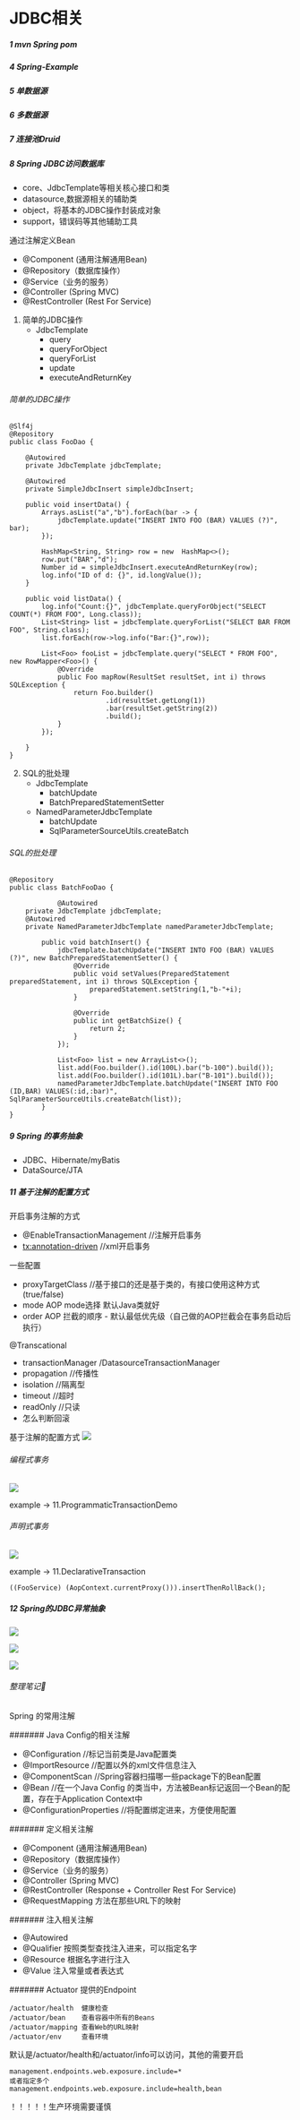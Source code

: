 # JDBC相关
##### 1 mvn Spring pom
##### 4 Spring-Example
##### 5 单数据源
##### 6 多数据源
##### 7 连接池Druid
##### 8 Spring JDBC访问数据库
+ core、JdbcTemplate等相关核心接口和类
+ datasource,数据源相关的辅助类
+ object，将基本的JDBC操作封装成对象
+ support，错误码等其他辅助工具

通过注解定义Bean

+ @Component (通用注解通用Bean)
+ @Repository（数据库操作）
+ @Service（业务的服务）
+ @Controller (Spring MVC)
+ @RestController (Rest For Service)


1. 简单的JDBC操作
    + JdbcTemplate
       + query
       + queryForObject
       + queryForList
       + update
       + executeAndReturnKey


###### 简单的JDBC操作

	@Slf4j
	@Repository
	public class FooDao {
	
	    @Autowired
	    private JdbcTemplate jdbcTemplate;
	
	    @Autowired
	    private SimpleJdbcInsert simpleJdbcInsert;
	
	    public void insertData() {
	        Arrays.asList("a","b").forEach(bar -> {
	            jdbcTemplate.update("INSERT INTO FOO (BAR) VALUES (?)", bar);
	        });
	
	        HashMap<String, String> row = new  HashMap<>();
	        row.put("BAR","d");
	        Number id = simpleJdbcInsert.executeAndReturnKey(row);
	        log.info("ID of d: {}", id.longValue());
	    }
	
	    public void listData() {
	        log.info("Count:{}", jdbcTemplate.queryForObject("SELECT COUNT(*) FROM FOO", Long.class));
	        List<String> list = jdbcTemplate.queryForList("SELECT BAR FROM FOO", String.class);
	        list.forEach(row->log.info("Bar:{}",row));
	
	        List<Foo> fooList = jdbcTemplate.query("SELECT * FROM FOO", new RowMapper<Foo>() {
	            @Override
	            public Foo mapRow(ResultSet resultSet, int i) throws SQLException {
	                return Foo.builder()
	                        .id(resultSet.getLong(1))
	                        .bar(resultSet.getString(2))
	                        .build();
	            }
	        });
	
	    }
	}

   
2. SQL的批处理
    + JdbcTemplate
       + batchUpdate
       + BatchPreparedStatementSetter
    + NamedParameterJdbcTemplate
       + batchUpdate
       + SqlParameterSourceUtils.createBatch
       
	   
###### SQL的批处理	   
	   
	@Repository
	public class BatchFooDao {
	
			    @Autowired
	    private JdbcTemplate jdbcTemplate;
	    @Autowired
	    private NamedParameterJdbcTemplate namedParameterJdbcTemplate;
		
		    public void batchInsert() {
		        jdbcTemplate.batchUpdate("INSERT INTO FOO (BAR) VALUES (?)", new BatchPreparedStatementSetter() {
		            @Override
		            public void setValues(PreparedStatement preparedStatement, int i) throws SQLException {
		                preparedStatement.setString(1,"b-"+i);
		            }
		
		            @Override
		            public int getBatchSize() {
		                return 2;
		            }
		        });
		
		        List<Foo> list = new ArrayList<>();
		        list.add(Foo.builder().id(100L).bar("b-100").build());
		        list.add(Foo.builder().id(101L).bar("B-101").build());
		        namedParameterJdbcTemplate.batchUpdate("INSERT INTO FOO (ID,BAR) VALUES(:id,:bar)", SqlParameterSourceUtils.createBatch(list));
		    }
	} 

##### 9 Spring 的事务抽象

+ JDBC、Hibernate/myBatis
+ DataSource/JTA

##### 11 基于注解的配置方式

开启事务注解的方式

+ @EnableTransactionManagement  //注解开启事务
+ <tx:annotation-driven>        //xml开启事务

一些配置

+ proxyTargetClass //基于接口的还是基于类的，有接口使用这种方式(true/false)
+ mode AOP mode选择 默认Java类就好
+ order AOP 拦截的顺序 - 默认最低优先级（自己做的AOP拦截会在事务启动后执行）

@Transcational

+ transactionManager /DatasourceTransactionManager
+ propagation //传播性
+ isolation   //隔离型
+ timeout     //超时
+ readOnly    //只读
+ 怎么判断回滚   


基于注解的配置方式
![](./Resource/Transaction.png)

###### 编程式事务

![](./Resource/ProgrammaticTransaction.png)

example -> 11.ProgrammaticTransactionDemo

###### 声明式事务

![](./Resource/Declarativtransaction.png)

example -> 11.DeclarativeTransaction

	((FooService) (AopContext.currentProxy())).insertThenRollBack();

##### 12 Spring的JDBC异常抽象

![](./Resource/JDBC_Exception.png)

![](./Resource/JDBC_Exception_Code.png)

![](./Resource/JDBC_Exception_Custom_code.png)

###### 整理笔记📒
Spring 的常用注解

####### Java Config的相关注解
+ @Configuration    //标记当前类是Java配置类
+ @ImportResource   //配置以外的xml文件信息注入
+ @ComponentScan   //Spring容器扫描哪一些package下的Bean配置
+ @Bean //在一个Java Config 的类当中，方法被Bean标记返回一个Bean的配置，存在于Application Context中
+ @ConfigurationProperties //将配置绑定进来，方便使用配置

####### 定义相关注解
+ @Component (通用注解通用Bean)
+ @Repository（数据库操作）
+ @Service（业务的服务）
+ @Controller (Spring MVC)
+ @RestController (Response + Controller Rest For Service)
+ @RequestMapping 方法在那些URL下的映射

####### 注入相关注解
+ @Autowired  
+ @Qualifier  按照类型查找注入进来，可以指定名字
+ @Resource   根据名字进行注入
+ @Value      注入常量或者表达式

####### Actuator 提供的Endpoint

	/actuator/health  健康检查
	/actuator/bean    查看容器中所有的Beans
	/actuator/mapping 查看Web的URL映射
	/actuator/env     查看环境

默认是/actuator/health和/actuator/info可以访问，其他的需要开启

	management.endpoints.web.exposure.include=*
	或者指定多个
	management.endpoints.web.exposure.include=health,bean

	
！！！！！生产环境需要谨慎	
